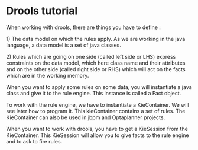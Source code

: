 # Drools tutorial

When working with drools, there are things you have to define :

1\) The data model on which the rules apply. As we are working in the java language, a data model is a set of java classes.

2\) Rules which are going on one side \(called left side or LHS\) express constraints on the data model, which here class name and their attributes and on the other side \(called right side or RHS\) which will act on the facts which are in the working memory.

When you want to apply some rules on some data, you will instantiate a java class and give it to the rule engine. This instance is called a Fact object.

To work with the rule engine, we have to instantiate a KieContainer. We will see later how to program it. This kieContainer contains a set of rules. The KieContainer can also be used in jbpm and Optaplanner projects.

When you want to work with drools, you have to get a KieSession from the KieContainer. This KieSession will allow you to give facts to the rule engine and to ask to fire rules.

